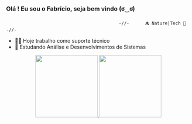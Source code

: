 ### Olá ! Eu sou o Fabrício, seja bem vindo  (ಠ‿ಠ)

                                               -//-      ⛺ Nature|Tech 👾      -//-
- 👨‍💻 Hoje trabalho como suporte técnico
- 🧠 Estudando Análise e Desenvolvimentos de Sistemas


<div align="center">
  <a href="https://github.com/faj3ricio">
  <img height="170em" src="https://github-readme-stats.vercel.app/api?username=faj3ricio&show_icons=true&theme=tokyonight&include_all_commits=true&count_private=true"/>
  <img height="170em" src="https://github-readme-stats.vercel.app/api/top-langs/?username=faj3ricio&layout=compact&langs_count=7&theme=tokyonight"/>
